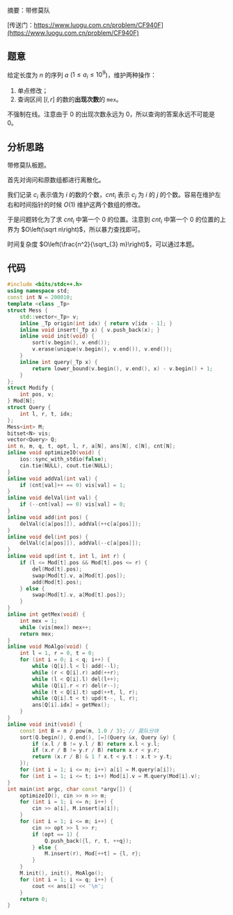 摘要：带修莫队

[传送门：https://www.luogu.com.cn/problem/CF940F](https://www.luogu.com.cn/problem/CF940F)

## 题意

给定长度为 $n$ 的序列 $a$ ($1 \leq a_i \leq 10^9$)，维护两种操作：

1. 单点修改；
2. 查询区间 $[l, r]$ 的数的**出现次数**的 `mex`。

不强制在线。注意由于 $0$ 的出现次数永远为 $0$，所以查询的答案永远不可能是 $0$。

## 分析思路

带修莫队板题。

首先对询问和原数组都进行离散化。

我们记录 $c_i$ 表示值为 $i$ 的数的个数，$cnt_i$ 表示 $c_j$ 为 $i$ 的 $j$ 的个数。容易在维护左右和时间指针的时候 $O\left(1\right)$ 维护这两个数组的修改。

于是问题转化为了求 $cnt_i$ 中第一个 $0$ 的位置。注意到 $cnt_i$ 中第一个 $0$ 的位置的上界为 $O\left(\sqrt n\right)$，所以暴力查找即可。

时间复杂度 $O\left(\frac{n^2}{\sqrt_{3} m}\right)$，可以通过本题。

## 代码

```cpp
#include <bits/stdc++.h>
using namespace std;
const int N = 200010;
template <class _Tp>
struct Mess {
    std::vector<_Tp> v;
    inline _Tp origin(int idx) { return v[idx - 1]; }
    inline void insert(_Tp x) { v.push_back(x); }
    inline void init(void) {
        sort(v.begin(), v.end());
        v.erase(unique(v.begin(), v.end()), v.end());
    }
    inline int query(_Tp x) {
        return lower_bound(v.begin(), v.end(), x) - v.begin() + 1;
    }
};
struct Modify {
    int pos, v;
} Mod[N];
struct Query {
    int l, r, t, idx;
};
Mess<int> M;
bitset<N> vis;
vector<Query> Q;
int n, m, q, t, opt, l, r, a[N], ans[N], c[N], cnt[N];
inline void optimizeIO(void) {
    ios::sync_with_stdio(false);
    cin.tie(NULL), cout.tie(NULL);
}
inline void addVal(int val) {
    if (cnt[val]++ == 0) vis[val] = 1;
}
inline void delVal(int val) {
    if (--cnt[val] == 0) vis[val] = 0;
}
inline void add(int pos) {
    delVal(c[a[pos]]), addVal(++c[a[pos]]);
}
inline void del(int pos) {
    delVal(c[a[pos]]), addVal(--c[a[pos]]);
}
inline void upd(int t, int l, int r) {
    if (l <= Mod[t].pos && Mod[t].pos <= r) {
        del(Mod[t].pos);
        swap(Mod[t].v, a[Mod[t].pos]);
        add(Mod[t].pos);
    } else {
        swap(Mod[t].v, a[Mod[t].pos]);
    }
}
inline int getMex(void) {
    int mex = 1;
    while (vis[mex]) mex++;
    return mex;
}
inline void MoAlgo(void) {
    int l = 1, r = 0, t = 0;
    for (int i = 0; i < q; i++) {
        while (Q[i].l < l) add(--l);
        while (r < Q[i].r) add(++r);
        while (l < Q[i].l) del(l++);
        while (Q[i].r < r) del(r--);
        while (t < Q[i].t) upd(++t, l, r);
        while (Q[i].t < t) upd(t--, l, r);
        ans[Q[i].idx] = getMex();
    }
}
inline void init(void) {
    const int B = n / pow(m, 1.0 / 3); // 莫队分块
    sort(Q.begin(), Q.end(), [=](Query &x, Query &y) {
        if (x.l / B != y.l / B) return x.l < y.l;
        if (x.r / B != y.r / B) return x.r < y.r;
        return (x.r / B) & 1 ? x.t < y.t : x.t > y.t;
    });
    for (int i = 1; i <= n; i++) a[i] = M.query(a[i]);
    for (int i = 1; i <= t; i++) Mod[i].v = M.query(Mod[i].v);
}
int main(int argc, char const *argv[]) {
    optimizeIO(), cin >> n >> m;
    for (int i = 1; i <= n; i++) {
        cin >> a[i], M.insert(a[i]);
    }
    for (int i = 1; i <= m; i++) {
        cin >> opt >> l >> r;
        if (opt == 1) {
            Q.push_back({l, r, t, ++q});
        } else {
            M.insert(r), Mod[++t] = {l, r};
        }
    }
    M.init(), init(), MoAlgo();
    for (int i = 1; i <= q; i++) {
        cout << ans[i] << '\n';
    }
    return 0;
}

```
